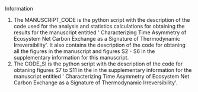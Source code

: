 Information
1. The MANUSCRIPT_CODE is the python script with the description of the code used for the analysis and statistics calculations for obtaining the results for the manuscript entitled ' Characterizing Time Asymmetry of Ecosystem Net Carbon Exchange as a Signature of Thermodynamic Irreversibility'. It also contains the description of the code for obtaning all the figures in the manuscript and figures S2 - S6 in the supplementary information for this manuscript.
2. The CODE_SI is the python script with the description of the code for obtaning figures S7 to S11 in the in the supplementary information for the manuscript entitled ' Characterizing Time Asymmetry of Ecosystem Net Carbon Exchange as a Signature of Thermodynamic Irreversibility'. 
